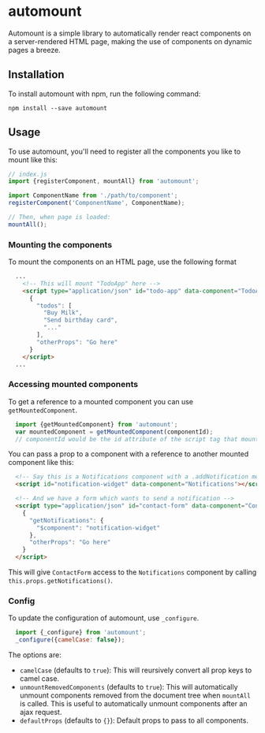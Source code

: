 # automount
Automount is a simple library to automatically render react components on a server-rendered HTML page,
making the use of components on dynamic pages a breeze.

## Installation
To install automount with npm, run the following command:

```
npm install --save automount
```

## Usage
To use automount, you'll need to register all the components you like to mount like this:

```js
// index.js
import {registerComponent, mountAll} from 'automount';

import ComponentName from './path/to/component';
registerComponent('ComponentName', ComponentName);

// Then, when page is loaded:
mountAll();
```

### Mounting the components
To mount the components on an HTML page, use the following format

```html
  ...
    <!-- This will mount "TodoApp" here -->
    <script type="application/json" id="todo-app" data-component="TodoApp">
      {
        "todos": [
          "Buy Milk",
          "Send birthday card",
          "..."
        ],
        "otherProps": "Go here"
      }
    </script>
  ...
```

### Accessing mounted components
To get a reference to a mounted component you can use `getMountedComponent`.

```js
  import {getMountedComponent} from 'automount';
  var mountedComponent = getMountedComponent(componentId);
  // componentId would be the id attribute of the script tag that mounted the component.
```

You can pass a prop to a component with a reference to another mounted component like this:
```html
  <!-- Say this is a Notifications component with a .addNotification method... -->
  <script id="notification-widget" data-component="Notifications"></script>

  <!-- And we have a form which wants to send a notification -->
  <script type="application/json" id="contact-form" data-component="ContactForm">
    {
      "getNotifications": {
        "$component": "notification-widget"
      },
      "otherProps": "Go here"
    }
  </script>
```

This will give `ContactForm` access to the `Notifications` component by calling
`this.props.getNotifications()`.

### Config
To update the configuration of automount, use `_configure`.
```js
  import {_configure} from 'automount';
  _configure({camelCase: false});
```
The options are:
- `camelCase` (defaults to `true`): This will reursively convert all prop keys to camel case.
- `unmountRemovedComponents` (defaults to `true`): This will automatically unmount components removed from
the document tree when `mountAll` is called. This is useful to automatically unmount components after an ajax request.
- `defaultProps` (defaults to `{}`): Default props to pass to all components.
